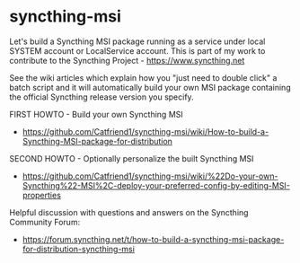 # syncthing-msi
Let's build a Syncthing MSI package running as a service under local SYSTEM account or LocalService account.
This is part of my work to contribute to the Syncthing Project - https://www.syncthing.net

See the wiki articles which explain how you "just need to double click" a batch script and it will automatically build your own MSI package containing the official Syncthing release version you specify.

FIRST HOWTO - Build your own Syncthing MSI
- https://github.com/Catfriend1/syncthing-msi/wiki/How-to-build-a-Syncthing-MSI-package-for-distribution

SECOND HOWTO - Optionally personalize the built Syncthing MSI 
- https://github.com/Catfriend1/syncthing-msi/wiki/%22Do-your-own-Syncthing%22-MSI%2C-deploy-your-preferred-config-by-editing-MSI-properties

Helpful discussion with questions and answers on the Syncthing Community Forum:
- https://forum.syncthing.net/t/how-to-build-a-syncthing-msi-package-for-distribution-syncthing-msi
